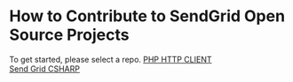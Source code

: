 # How to Contribute to SendGrid Open Source Projects  

To get started, please select a repo.
[PHP HTTP CLIENT](https://github.com/sendgrid/php-http-client/labels/difficulty%3A%20easy)  
[Send Grid CSHARP](https://github.com/sendgrid/sendgrid-csharp/sendgrid/php-http-client/labels/difficulty%3A%20easy)  

 


